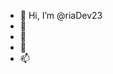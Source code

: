 - 👋 Hi, I’m @riaDev23
- 👀
- 🌱
- 💞️
- 📫

<!---
riaDev23/riaDev23 is a ✨ special ✨ repository because its `README.md` (this file) appears on your GitHub profile.
You can click the Preview link to take a look at your changes.
--->
